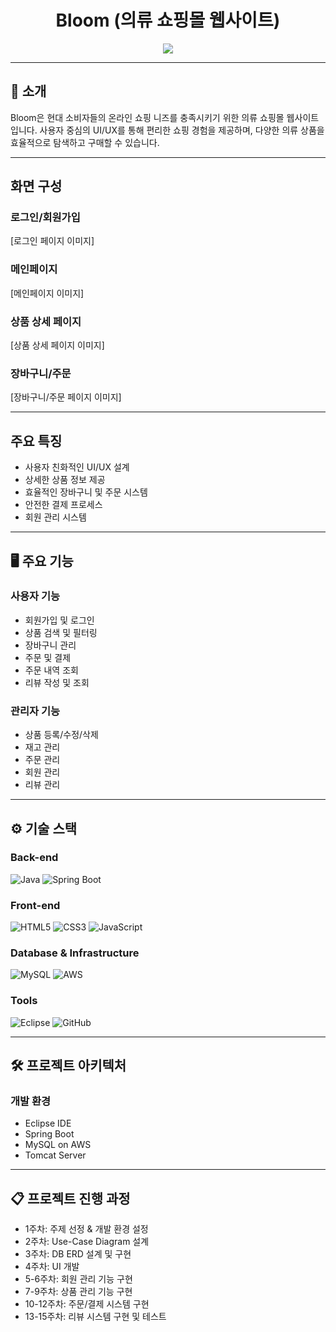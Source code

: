 <div align="center">

# Bloom (의류 쇼핑몰 웹사이트)

<img src="https://img.shields.io/badge/프로젝트 기간-2023.09~2023.12-green?style=flat&logoColor=white" />

</div>

---

## 📝 소개
Bloom은 현대 소비자들의 온라인 쇼핑 니즈를 충족시키기 위한 의류 쇼핑몰 웹사이트입니다. 사용자 중심의 UI/UX를 통해 편리한 쇼핑 경험을 제공하며, 다양한 의류 상품을 효율적으로 탐색하고 구매할 수 있습니다.

---

## 화면 구성

### 로그인/회원가입
[로그인 페이지 이미지]

### 메인페이지
[메인페이지 이미지]

### 상품 상세 페이지
[상품 상세 페이지 이미지]

### 장바구니/주문
[장바구니/주문 페이지 이미지]

---

## 주요 특징
- 사용자 친화적인 UI/UX 설계
- 상세한 상품 정보 제공
- 효율적인 장바구니 및 주문 시스템
- 안전한 결제 프로세스
- 회원 관리 시스템

---

## 🖥 주요 기능

### 사용자 기능
- 회원가입 및 로그인
- 상품 검색 및 필터링
- 장바구니 관리
- 주문 및 결제
- 주문 내역 조회
- 리뷰 작성 및 조회

### 관리자 기능
- 상품 등록/수정/삭제
- 재고 관리
- 주문 관리
- 회원 관리
- 리뷰 관리

---

## ⚙ 기술 스택

### Back-end
![Java](https://img.shields.io/badge/Java-007396?style=for-the-badge&logo=java&logoColor=white)
![Spring Boot](https://img.shields.io/badge/Spring_Boot-6DB33F?style=for-the-badge&logo=spring-boot&logoColor=white)

### Front-end
![HTML5](https://img.shields.io/badge/HTML5-E34F26?style=for-the-badge&logo=html5&logoColor=white)
![CSS3](https://img.shields.io/badge/CSS3-1572B6?style=for-the-badge&logo=css3&logoColor=white)
![JavaScript](https://img.shields.io/badge/JavaScript-F7DF1E?style=for-the-badge&logo=javascript&logoColor=black)

### Database & Infrastructure
![MySQL](https://img.shields.io/badge/MySQL-4479A1?style=for-the-badge&logo=mysql&logoColor=white)
![AWS](https://img.shields.io/badge/AWS-232F3E?style=for-the-badge&logo=amazon-aws&logoColor=white)

### Tools
![Eclipse](https://img.shields.io/badge/Eclipse-2C2255?style=for-the-badge&logo=eclipse&logoColor=white)
![GitHub](https://img.shields.io/badge/GitHub-181717?style=for-the-badge&logo=github&logoColor=white)

---

## 🛠️ 프로젝트 아키텍처

### 개발 환경
- Eclipse IDE
- Spring Boot
- MySQL on AWS
- Tomcat Server

---

## 📋 프로젝트 진행 과정
- 1주차: 주제 선정 & 개발 환경 설정
- 2주차: Use-Case Diagram 설계
- 3주차: DB ERD 설계 및 구현
- 4주차: UI 개발
- 5-6주차: 회원 관리 기능 구현
- 7-9주차: 상품 관리 기능 구현
- 10-12주차: 주문/결제 시스템 구현
- 13-15주차: 리뷰 시스템 구현 및 테스트
